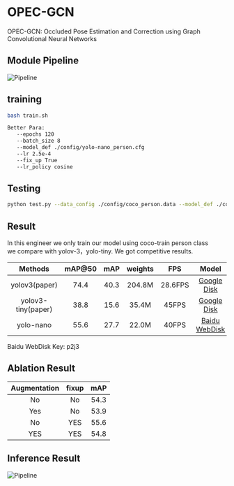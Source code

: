 # OPEC-GCN
OPEC-GCN: Occluded Pose Estimation and Correction using Graph Convolutional Neural Networks  

## Module Pipeline
![Pipeline](assets/structure.png)

## training
```bash
bash train.sh  

Better Para:  
   --epochs 120  
   --batch_size 8  
   --model_def ./config/yolo-nano_person.cfg  
   --lr 2.5e-4  
   --fix_up True  
   --lr_policy cosine
```
## Testing
```bash
python test.py --data_config ./config/coco_person.data --model_def ./config/yolo-nano_person.cfg --weights_path [checkpoint path]
```
## Result
In this engineer we only train our model using coco-train person class  
we compare with yolov-3，yolo-tiny. We got competitive results.  

Methods |mAP@50|mAP|weights|FPS| Model 
:--------------:|:--:|:--:|:--: |:--:  |:--:
 yolov3(paper)      | 74.4 |40.3 | 204.8M| 28.6FPS  |[Google Disk](https://pjreddie.com/media/files/yolov3.weights)
 yolov3-tiny(paper) | 38.8 |15.6 | 35.4M | 45FPS |[Google Disk](https://pjreddie.com/media/files/yolov3-tiny.weights)
 yolo-nano          | 55.6 |27.7 | 22.0M | 40FPS |[Baidu WebDisk](https://pan.baidu.com/s/1Rp0is2LqA91XwjRc41mGaw)  
 
Baidu WebDisk Key: p2j3
## Ablation Result
 Augmentation| fixup | mAP 
:--------------:|:--:|:--:
No|No|54.3
Yes|No|53.9
No|YES|55.6
YES|YES|54.8   
## Inference Result
![Pipeline](assets/show.jpg)

